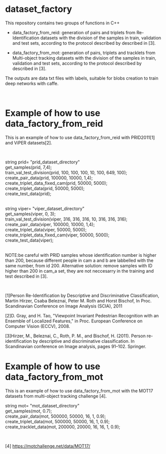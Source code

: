 # dataset_factory

This repository contains two groups of functions in C++

- data_factory_from_reid: generation of pairs and triplets from Re-Identification datasets with the division of the samples in train, validation and test sets, according to the protocol described by described in [3].

- data_factory_from_mot: generation of pairs, triplets and tracklets from Multi-object tracking datasets with the division of the samples in train, validation and test sets, according to the protocol described by described in [3].


The outputs are data txt files with labels, suitable for blobs creation to train deep networks with caffe.

<br />

# Example of how to use data_factory_from_reid 
This is an example of how to use data_factory_from_reid with PRID2011[1] and ViPER datasets[2].

<br />

string prid= "prid_dataset_directory" <br />
get_samples(prid, 7,4);<br />
train_val_test_division(prid, 100, 100, 100, 10, 100, 649, 100);<br />
create_pair_data(prid, 100000, 10000, 1,4);<br />
create_triplet_data_fixed_cam(prid, 50000, 5000);<br />
create_triplet_data(prid, 50000, 5000);<br />
create_test_data(prid);<br />
<br />

string viper= "viper_dataset_directory"<br />
get_samples(viper, 0, 3);<br />
train_val_test_division(viper, 316, 316, 316, 10, 316, 316, 316);<br />
create_pair_data(viper, 100000, 10000, 1,4);<br />
create_triplet_data(viper, 50000, 5000);<br />
create_triplet_data_fixed_cam(viper, 50000, 5000);<br />
create_test_data(viper);<br />
<br />


NOTE:be careful with PRID samples whose identification number is higher than 200, because different people in cam a and b are labbelled with the same number, from id 200. Alternative solution: remove samples with ID higher than 200 in cam_a set, they are not neccesarry in the training and test described in [3].

<br />

[1]Person Re-Identification by Descriptive and Discriminative Classification, Martin Hirzer, Csaba Beleznai, Peter M. Roth and Horst Bischof, In Proc. Scandinavian Conference on Image Analysis (SCIA), 2011

[2]D. Gray, and H. Tao, "Viewpoint Invariant Pedestrian Recognition with an Ensemble of Localized Features," in Proc. European Conference on Computer Vision (ECCV), 2008.

[3]Hirzer, M., Beleznai, C., Roth, P. M., and Bischof, H. (2011). Person re-identification by descriptive and
discriminative classification. In Scandinavian conference on Image analysis, pages 91–102. Springer.


# Example of how to use data_factory_from_mot 
This is an example of how to use data_factory_from_mot with the MOT17 datasets from multi-object tracking challenge [4].

string mot= "mot_dataset_directory"<br />
get_samples(mot, 0.7); <br />
create_pair_data(mot, 500000, 50000, 16, 1, 0.9); <br />
create_triplet_data(mot, 500000, 50000, 16, 1, 0.9); <br />
create_tracklet_data(mot,  200000, 20000, 16, 16, 1, 0.9); <br />
      
<br />
      
[4] https://motchallenge.net/data/MOT17/
      
      
